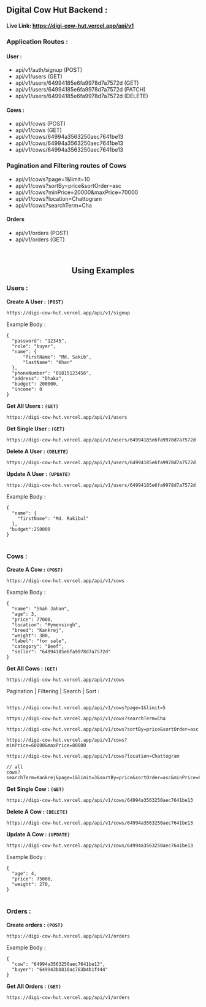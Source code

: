 ## Digital Cow Hut Backend :

#### Live Link: https://digi-cow-hut.vercel.app/api/v1

### Application Routes :

#### User :

- api/v1/auth/signup (POST)
- api/v1/users (GET)
- api/v1/users/64994185e6fa9978d7a7572d (GET)
- api/v1/users/64994185e6fa9978d7a7572d (PATCH)
- api/v1/users/64994185e6fa9978d7a7572d (DELETE)

#### Cows :

- api/v1/cows (POST)
- api/v1/cows (GET)
- api/v1/cows/64994a3563250aec7641be13
- api/v1/cows/64994a3563250aec7641be13
- api/v1/cows/64994a3563250aec7641be13

### Pagination and Filtering routes of Cows

- api/v1/cows?page=1&limit=10
- api/v1/cows?sortBy=price&sortOrder=asc
- api/v1/cows?minPrice=20000&maxPrice=70000
- api/v1/cows?location=Chattogram
- api/v1/cows?searchTerm=Cha

#### Orders

- api/v1/orders (POST)
- api/v1/orders (GET)

<br>

<h2 align="center">
    Using Examples
</h2>

### Users :

**Create A User : `(POST)`**

```
https://digi-cow-hut.vercel.app/api/v1/signup
```

Example Body :

```
{
  "password": "12345",
  "role": "buyer",
  "name": {
      "firstName": "Md. Sakib",
      "lastName": "Khan"
  },
  "phoneNumber": "01815123456",
  "address": "Dhaka",
  "budget": 200000,
  "income": 0
}
```

**Get All Users : `(GET)`**

```
https://digi-cow-hut.vercel.app/api/v1/users
```

**Get Single User : `(GET)`**

```
https://digi-cow-hut.vercel.app/api/v1/users/64994185e6fa9978d7a7572d
```

**Delete A User : `(DELETE)`**

```
https://digi-cow-hut.vercel.app/api/v1/users/64994185e6fa9978d7a7572d
```

**Update A User : `(UPDATE)`**

```
https://digi-cow-hut.vercel.app/api/v1/users/64994185e6fa9978d7a7572d
```

Example Body :

```
{
  "name": {
    "firstName": "Md. Rakibul"
  },
 "budget":250000
}
```

<h1></h1>

### Cows :

**Create A Cow : `(POST)`**

```
https://digi-cow-hut.vercel.app/api/v1/cows
```

Example Body :

```
{
  "name": "Shah Jahan",
  "age": 3,
  "price": 77000,
  "location": "Mymensingh",
  "breed": "Kankrej",
  "weight": 300,
  "label": "for sale",
  "category": "Beef",
  "seller": "64994185e6fa9978d7a7572d"
}
```

**Get All Cows : `(GET)`**

```
https://digi-cow-hut.vercel.app/api/v1/cows
```

Pagination | Filtering | Search | Sort :

```

https://digi-cow-hut.vercel.app/api/v1/cows?page=1&limit=5

https://digi-cow-hut.vercel.app/api/v1/cows?searchTerm=Cha

https://digi-cow-hut.vercel.app/api/v1/cows?sortBy=price&sortOrder=asc

https://digi-cow-hut.vercel.app/api/v1/cows?minPrice=60000&maxPrice=80000

https://digi-cow-hut.vercel.app/api/v1/cows?location=Chattogram

// all
cows?searchTerm=Kankrej&page=1&limit=3&sortBy=price&sortOrder=asc&minPrice=60000&maxPrice=80000&location=Chattogram
```

**Get Single Cow : `(GET)`**

```
https://digi-cow-hut.vercel.app/api/v1/cows/64994a3563250aec7641be13
```

**Delete A Cow : `(DELETE)`**

```
https://digi-cow-hut.vercel.app/api/v1/cows/64994a3563250aec7641be13
```

**Update A Cow : `(UPDATE)`**

```
https://digi-cow-hut.vercel.app/api/v1/cows/64994a3563250aec7641be13
```

Example Body :

```
{
  "age": 4,
  "price": 75000,
  "weight": 270,
}
```

<h1></h1>

### Orders :

**Create orders : `(POST)`**

```
https://digi-cow-hut.vercel.app/api/v1/orders
```

Example Body :

```
{
  "cow": "64994a3563250aec7641be13",
  "buyer": "649943b0810ac783b4b1f444"
}
```

**Get All Orders : `(GET)`**

```
https://digi-cow-hut.vercel.app/api/v1/orders
```
